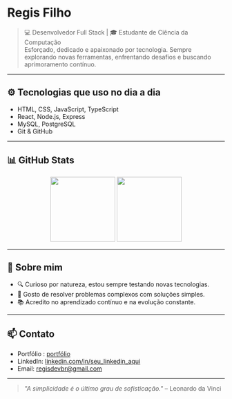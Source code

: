 # Regis Filho

> 💻 Desenvolvedor Full Stack | 🎓 Estudante de Ciência da Computação  
> Esforçado, dedicado e apaixonado por tecnologia. Sempre explorando novas ferramentas, enfrentando desafios e buscando aprimoramento contínuo.

---

## ⚙️ Tecnologias que uso no dia a dia

- HTML, CSS, JavaScript, TypeScript
- React, Node.js, Express
- MySQL, PostgreSQL
- Git & GitHub

---

## 📊 GitHub Stats

<div align="center">
  <img height="150em" src="https://github-readme-stats.vercel.app/api?username=regisfilhodev&show_icons=true&hide_title=true&hide_border=true&bg_color=ededed&title_color=444&text_color=333&icon_color=555" />
  <img height="150em" src="https://github-readme-stats.vercel.app/api/top-langs/?username=regisfilhodev&layout=compact&hide_border=true&bg_color=ededed&title_color=444&text_color=333" />
</div>


---

## 🎯 Sobre mim

- 🔍 Curioso por natureza, estou sempre testando novas tecnologias.
- 🧩 Gosto de resolver problemas complexos com soluções simples.
- 📚 Acredito no aprendizado contínuo e na evolução constante.

---

## 📫 Contato

- Portfólio : [portfólio](https://portifolioregisdev.vercel.app/)
- LinkedIn: [linkedin.com/in/seu_linkedin_aqui](https://linkedin.com/in/regis-filho)
- Email: regisdevbr@gmail.com

---

> _"A simplicidade é o último grau de sofisticação."_ – Leonardo da Vinci
